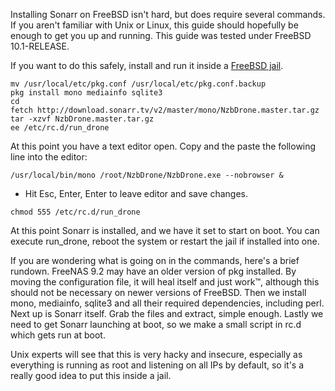 Installing Sonarr on FreeBSD isn't hard, but does require several commands.  If you aren't familiar with Unix or Linux, this guide should hopefully be enough to get you up and running.  This guide was tested under FreeBSD 10.1-RELEASE.

If you want to do this safely, install and run it inside a [FreeBSD jail](https://www.freebsd.org/doc/handbook/jails.html).

```
mv /usr/local/etc/pkg.conf /usr/local/etc/pkg.conf.backup
pkg install mono mediainfo sqlite3
cd
fetch http://download.sonarr.tv/v2/master/mono/NzbDrone.master.tar.gz
tar -xzvf NzbDrone.master.tar.gz
ee /etc/rc.d/run_drone
```

At this point you have a text editor open. Copy and the paste the following line into the editor:

`/usr/local/bin/mono /root/NzbDrone/NzbDrone.exe --nobrowser &`

* Hit Esc, Enter, Enter to leave editor and save changes.

`chmod 555 /etc/rc.d/run_drone`

At this point Sonarr is installed, and we have it set to start on boot. You can execute run_drone, reboot the system or restart the jail if installed into one.

If you are wondering what is going on in the commands, here's a brief rundown. FreeNAS 9.2 may have an older version of pkg installed. By moving the configuration file, it will heal itself and just work™, although this should not be necessary on newer versions of FreeBSD. Then we install mono, mediainfo, sqlite3 and all their required dependencies, including perl.  Next up is Sonarr itself.  Grab the files and extract, simple enough.  Lastly we need to get Sonarr launching at boot, so we make a small script in rc.d which gets run at boot.

Unix experts will see that this is very hacky and insecure, especially as everything is running as root and listening on all IPs by default, so it's a really good idea to put this inside a jail.